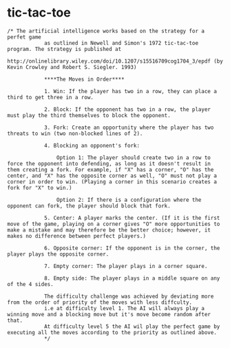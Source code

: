 # tic-tac-toe
	/* The artificial intelligence works based on the strategy for a perfet game
				as outlined in Newell and Simon's 1972 tic-tac-toe program. The strategy is published at
				http://onlinelibrary.wiley.com/doi/10.1207/s15516709cog1704_3/epdf (by Kevin Crowley and Robert S. Siegler. 1993)

				****The Moves in Order****

				1. Win: If the player has two in a row, they can place a third to get three in a row.

				2. Block: If the opponent has two in a row, the player must play the third themselves to block the opponent.

				3. Fork: Create an opportunity where the player has two threats to win (two non-blocked lines of 2).

				4. Blocking an opponent's fork:

					Option 1: The player should create two in a row to force the opponent into defending, as long as it doesn't result in them creating a fork. For example, if "X" has a corner, "O" has the center, and "X" has the opposite corner as well, "O" must not play a corner in order to win. (Playing a corner in this scenario creates a fork for "X" to win.)

					Option 2: If there is a configuration where the opponent can fork, the player should block that fork.

				5. Center: A player marks the center. (If it is the first move of the game, playing on a corner gives "O" more opportunities to make a mistake and may therefore be the better choice; however, it makes no difference between perfect players.)

				6. Opposite corner: If the opponent is in the corner, the player plays the opposite corner.

				7. Empty corner: The player plays in a corner square.

				8. Empty side: The player plays in a middle square on any of the 4 sides.

				The difficulty challenge was achieved by deviating more from the order of priority of the moves with less diffculty.
				i.e at difficulty level 1. The AI will always play a winning move and a blocking move but it's move become random after that.
				At difficulty level 5 the AI wil play the perfect game by executing all the moves according to the priority as outlined above.
				*/
